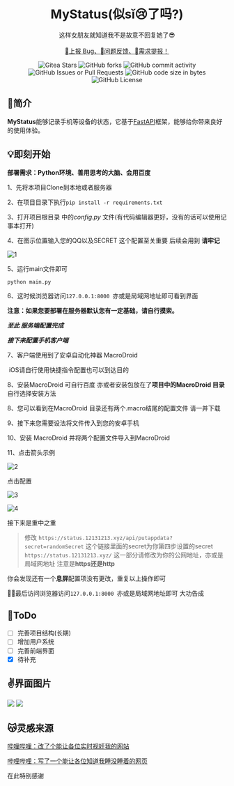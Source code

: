 <p align="center">
<h1 align="center">MyStatus(似sǐ😢了吗?)</h1>
</p>
<p align="center">
    这样女朋友就知道我不是故意不回复她了😎
    <br/>
    <br/>
    <a href="https://github.com/Van-Kai/MyStatus/issues/new" target="_blank">🐛上报 Bug、🤔问题反馈、📄需求提报！</a>
</p>
<p align="center">
    <img alt="Gitea Stars" src="https://img.shields.io/github/stars/Van-Kai/MyStatus?style=flat-square&logo=GitHub">
    <img alt="GitHub forks" src="https://img.shields.io/github/forks/Van-Kai/MyStatus?style=flat-square&logo=GitHub">
    <img alt="GitHub commit activity" src="https://img.shields.io/github/commit-activity/t/Van-Kai/MyStatus?style=flat-square&logo=GitHub">
    <img alt="GitHub Issues or Pull Requests" src="https://img.shields.io/github/issues-closed-raw/Van-Kai/MyStatus?style=flat-square&logo=GitHub">
    <img alt="GitHub code size in bytes" src="https://img.shields.io/github/languages/code-size/Van-Kai/MyStatus?style=flat-square&logo=GitHub">
    <img alt="GitHub License" src="https://img.shields.io/github/license/Van-Kai/MyStatus?style=flat-square">
</p>

## 🎉简介
**MyStatus**能够记录手机等设备的状态，它基于[FastAPI](https://fastapi.tiangolo.com/)框架，能够给你带来良好的使用体验。

## 💡即刻开始
**部署需求：Python环境、善用思考的大脑、会用百度**

1、先将本项目Clone到本地或者服务器

2、在项目目录下执行`pip install -r requirements.txt`

3、打开项目根目录 中的*config.py* 文件(有代码编辑器更好，没有的话可以使用记事本打开)

4、在图示位置输入您的QQ以及SECRET 这个配置至关重要 后续会用到 **请牢记** 

![1](https://github.com/Van-Kai/MyStatus/blob/master/ReadmeSrc/help/1.png?raw=true)

5、运行main文件即可

`python main.py`

6、这时候浏览器访问`127.0.0.1:8000 `亦或是局域网地址即可看到界面

**注意：如果您要部署在服务器默认您有一定基础，请自行摸索。**

***至此 服务端配置完成***

***接下来配置手机客户端***

7、客户端使用到了安卓自动化神器 MacroDroid 

​	iOS请自行使用快捷指令配置也可以到达目的

8、安装MacroDroid 可自行百度 亦或者安装包放在了**项目中的MacroDroid 目录** 自行选择安装方法

8、您可以看到在MacroDroid 目录还有两个.macro结尾的配置文件 请一并下载

9、接下来您需要设法将文件传入到您的安卓手机

10、安装 MacroDroid 并将两个配置文件导入到MacroDroid 

11、点击箭头示例

![2](https://github.com/Van-Kai/MyStatus/blob/master/ReadmeSrc/help/2.jpeg?raw=true=600x600)

点击配置

![3](https://github.com/Van-Kai/MyStatus/blob/master/ReadmeSrc/help/3.jpeg?raw=true)

![4](https://github.com/Van-Kai/MyStatus/blob/master/ReadmeSrc/help/4.jpeg?raw=true)

接下来是重中之重

> 修改 `https://status.12131213.xyz/api/putappdata?secret=randomSecret` 这个链接里面的secret为你第四步设置的secret `https://status.12131213.xyz/` 这一部分请修改为你的公网地址，亦或是局域网地址 注意是**https还是http**

你会发现还有一个**息屏**配置项没有更改，重复以上操作即可

👩‍🎨最后访问浏览器访问`127.0.0.1:8000 `亦或是局域网地址即可 大功告成 

## 🥰ToDo

- [ ] 完善项目结构(长期)
- [ ] 增加用户系统
- [ ] 完善前端界面
- [x] 待补充

## ✌️界面图片
![](https://github.com/Van-Kai/MyStatus/blob/master/ReadmeSrc/ui1.jpg?raw=true)
![](https://github.com/Van-Kai/MyStatus/blob/master/ReadmeSrc/ui2.jpg?raw=true)

## 😽灵感来源
[哔哩哔哩：改了个能让各位实时视奸我的网站](https://www.bilibili.com/video/BV1LjB9YjEi3/?spm_id_from=333.1007.top_right_bar_window_default_collection.content.click&vd_source=b47e4ea7324766cf337912907843ffc9)

[哔哩哔哩：写了一个能让各位知道我睡没睡着的网页](https://www.bilibili.com/video/BV1fE421A7PE/?spm_id_from=333.1387.homepage.video_card.click)

在此特别感谢
